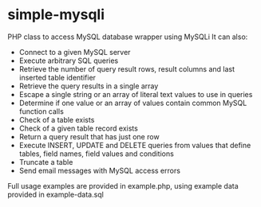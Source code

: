 simple-mysqli
=============

PHP class to access MySQL database wrapper using MySQLi It can also:

- Connect to a given MySQL server
- Execute arbitrary SQL queries
- Retrieve the number of query result rows, result columns and last inserted table identifier
- Retrieve the query results in a single array
- Escape a single string or an array of literal text values to use in queries
- Determine if one value or an array of values contain common MySQL function calls
- Check of a table exists
- Check of a given table record exists
- Return a query result that has just one row
- Execute INSERT, UPDATE and DELETE queries from values that define tables, field names, field values and conditions
- Truncate a table
- Send email messages with MySQL access errors

Full usage examples are provided in example.php, using example data provided in example-data.sql
